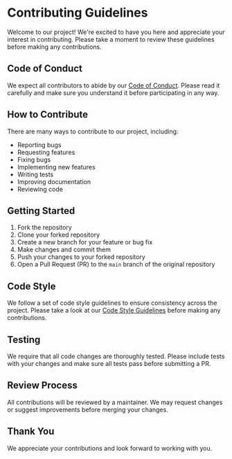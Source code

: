 Contributing Guidelines
=======================

Welcome to our project! We're excited to have you here and appreciate your interest in contributing. Please take a moment to review these guidelines before making any contributions.

Code of Conduct
---------------

We expect all contributors to abide by our [Code of Conduct](./CODE_OF_CONDUCT.md). Please read it carefully and make sure you understand it before participating in any way.

How to Contribute
-----------------

There are many ways to contribute to our project, including:

* Reporting bugs
* Requesting features
* Fixing bugs
* Implementing new features
* Writing tests
* Improving documentation
* Reviewing code

Getting Started
---------------

1. Fork the repository
2. Clone your forked repository
3. Create a new branch for your feature or bug fix
4. Make changes and commit them
5. Push your changes to your forked repository
6. Open a Pull Request (PR) to the `main` branch of the original repository

Code Style
----------

We follow a set of code style guidelines to ensure consistency across the project. Please take a look at our [Code Style Guidelines](./CODE_STYLE.md) before making any contributions.

Testing
-------

We require that all code changes are thoroughly tested. Please include tests with your changes and make sure all tests pass before submitting a PR.

Review Process
--------------

All contributions will be reviewed by a maintainer. We may request changes or suggest improvements before merging your changes.

Thank You
----------

We appreciate your contributions and look forward to working with you.
